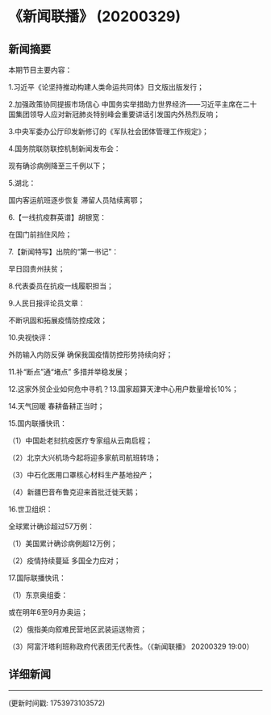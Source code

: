 # 《新闻联播》 (20200329)

## 新闻摘要

本期节目主要内容：

1.习近平《论坚持推动构建人类命运共同体》日文版出版发行；

2.加强政策协同提振市场信心 中国务实举措助力世界经济——习近平主席在二十国集团领导人应对新冠肺炎特别峰会重要讲话引发国内外热烈反响；

3.中央军委办公厅印发新修订的《军队社会团体管理工作规定》；

4.国务院联防联控机制新闻发布会：

现有确诊病例降至三千例以下；

5.湖北：

国内客运航班逐步恢复 滞留人员陆续离鄂；

6.【一线抗疫群英谱】胡银宽：

在国门前挡住风险；

7.【新闻特写】出院的“第一书记”：

早日回贵州扶贫；

8.代表委员在抗疫一线履职担当；

9.人民日报评论员文章：

不断巩固和拓展疫情防控成效；

10.央视快评：

外防输入内防反弹 确保我国疫情防控形势持续向好；

11.补“断点”通“堵点” 多措并举稳发展；

12.这家外贸企业如何危中寻机？13.国家超算天津中心用户数量增长10%；

14.天气回暖 春耕备耕正当时；

15.国内联播快讯：

（1）中国赴老挝抗疫医疗专家组从云南启程；

（2）北京大兴机场今起将迎多家航司航班转场；

（3）中石化医用口罩核心材料生产基地投产；

（4）新疆巴音布鲁克迎来首批迁徙天鹅；

16.世卫组织：

全球累计确诊超过57万例：

（1）美国累计确诊病例超12万例；

（2）疫情持续蔓延 多国全力应对；

17.国际联播快讯：

（1）东京奥组委：

或在明年6至9月办奥运；

（2）俄指美向叙难民营地区武装运送物资；

（3）阿富汗塔利班称政府代表团无代表性。（《新闻联播》 20200329 19:00）

## 详细新闻

---

(更新时间戳: 1753973103572)

